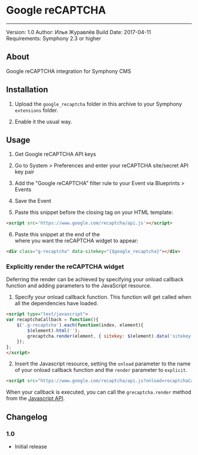 # Google reCAPTCHA
-----------

Version: 1.0
Author: Илья Журавлёв
Build Date: 2017-04-11  
Requirements: Symphony 2.3 or higher

## About

Google reCAPTCHA integration for Symphony CMS


## Installation

1. Upload the `google_recaptcha` folder in this archive to your Symphony `extensions` folder.

2. Enable it the usual way.


## Usage

1. Get Google reCAPTCHA API keys

2. Go to System > Preferences and enter your reCAPTCHA site/secret API key pair

3. Add the "Google reCAPTCHA" filter rule to your Event via Blueprints > Events

4. Save the Event

5. Paste this snippet before the closing </head> tag on your HTML template:

```HTML    
<script src='https://www.google.com/recaptcha/api.js'></script>
```

6. Paste this snippet at the end of the <form> where you want the reCAPTCHA widget to appear:

```HTML    
<div class="g-recaptcha" data-sitekey="{$google_recaptcha}"></div>
```

### Explicitly render the reCAPTCHA widget

Deferring the render can be achieved by specifying your onload callback function and adding parameters to the JavaScript resource.

1. Specify your onload callback function.  This function will get called when all the dependencies have loaded.

```HTML
<script type="text/javascript">
var recaptchaCallback = function(){
	$('.g-recaptcha').each(function(index, element){
		$(element).html('');
		grecaptcha.render(element, { sitekey: $(element).data('sitekey') });
	});
};
</script>
```

2. Insert the Javascript resource, setting the `onload` parameter to the name of your onload callback function and the `render` parameter to `explicit`.

```HTML
<script src="https://www.google.com/recaptcha/api.js?onload=recaptchaCallback&amp;render=explicit" async="async" defer="defer"></script>
```

When your callback is executed, you can call the `grecaptcha.render` method from the [Javascript API](https://developers.google.com/recaptcha/docs/display#js_api).


## Changelog

### 1.0
 - Initial release
